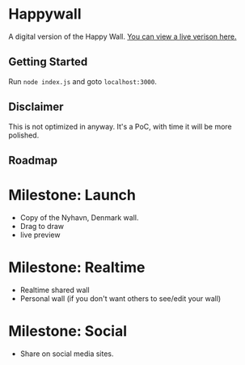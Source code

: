 Happywall
=========

A digital version of the Happy Wall. [You can view a live verison here.](http://happywall.saturate.dk:3000/)

## Getting Started
Run `node index.js` and goto `localhost:3000`.

## Disclaimer
This is not optimized in anyway. It's a PoC, with time it will be more polished.

## Roadmap

# Milestone: Launch
- Copy of the Nyhavn, Denmark wall.
- Drag to draw
- live preview

# Milestone: Realtime
- Realtime shared wall
- Personal wall (if you don't want others to see/edit your wall)
 
# Milestone: Social
- Share on social media sites.
